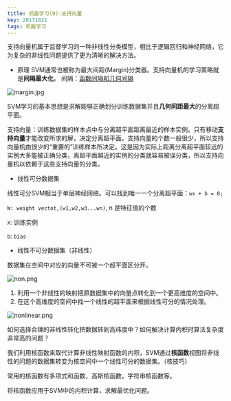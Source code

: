 ```yaml
---
title: 机器学习(9):支持向量
key: 20171021
tags: 机器学习
---
```



支持向量机属于监督学习的一种非线性分类模型，相比于逻辑回归和神经网络，它为复杂的非线性问题提供了更为清晰的解决方法。

 - 原理
SVM通常也被称为最大间距(Margin)分类器。支持向量机的学习策略就是**间隔最大化**。
间隔：[函数间隔和几何间隔](https://www.zhihu.com/question/20466147)

![margin.jpg](https://i.loli.net/2018/08/20/5b7a6b2e52c8a.jpg)

SVM学习的基本思想是求解能够正确划分训练数据集并且**几何间距最大**的分离超平面。

支持向量：训练数据集的样本点中与分离超平面距离最近的样本实例。只有移动**支持向量**才能改变所求的解，决定分离超平面。支持向量的个数一般很少，所以支持向量机由很少的“重要的”训练样本所决定。这是因为实际上距离分离超平面较远的实例大多能被正确分类，离超平面越近的实例的分类就容易被误分类，所以支持向量机以依赖于这些支持向量的分类。

<!--more-->

 - 线性可分数据集

线性可分SVM相当于单层神经网络。可以找到唯一一个分离超平面：`wx + b = 0;`

`W: weight vectot,(w1,w2,w3...wn)`, n 是特征值的个数

`X`: 训练实例

`b`: `bias`

 - 线性不可分数据集（非线性）

数据集在空间中对应的向量不可被一个超平面区分开。

![non.png](https://i.loli.net/2018/08/20/5b7a6b2fe9774.png)

1. 利用一个非线性的映射把原数据集中的向量点转化到一个更高维度的空间中。
2. 在这个高维度的空间中找一个线性的超平面来根据线性可分的情况处理。

![nonlinear.png](https://i.loli.net/2018/08/20/5b7a6b30530b5.png)                                       

如何选择合理的非线性转化把数据转到高纬度中？如何解决计算内积时算法复杂度非常高的问题？

我们利用核函数来取代计算非线性映射函数的内积，SVM通过**核函数**视图将非线性的问题的数据集转变为核空间中一个线性可分的数据集。（核技巧）

常用的核函数有多项式和函数，高斯核函数，字符串核函数等。

将核函数应用于SVM中的内积计算，求解最优化问题。

